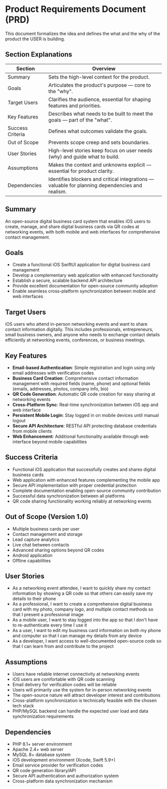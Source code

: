 # Product Requirements Document (PRD)
This document formalizes the idea and defines the what and the why of the product the USER is building.

## Section Explanations
| Section           | Overview |
|-------------------|--------------------------|
| Summary           | Sets the high-level context for the product. |
| Goals             | Articulates the product's purpose — core to the "why". |
| Target Users      | Clarifies the audience, essential for shaping features and priorities. |
| Key Features      | Describes what needs to be built to meet the goals — part of the "what". |
| Success Criteria  | Defines what outcomes validate the goals. |
| Out of Scope      | Prevents scope creep and sets boundaries. |
| User Stories      | High-level stories keep focus on user needs (why) and guide what to build. |
| Assumptions       | Makes the context and unknowns explicit — essential for product clarity. |
| Dependencies      | Identifies blockers and critical integrations — valuable for planning dependencies and realism. |

## Summary
An open-source digital business card system that enables iOS users to create, manage, and share digital business cards via QR codes at networking events, with both mobile and web interfaces for comprehensive contact management.

## Goals
- Create a functional iOS SwiftUI application for digital business card management
- Develop a complementary web application with enhanced functionality
- Establish a secure, scalable backend API architecture
- Provide excellent documentation for open-source community adoption
- Enable seamless cross-platform synchronization between mobile and web interfaces

## Target Users
iOS users who attend in-person networking events and want to share contact information digitally. This includes professionals, entrepreneurs, small business owners, and anyone who needs to exchange contact details efficiently at networking events, conferences, or business meetings.

## Key Features
- **Email-based Authentication**: Simple registration and login using only email addresses with verification codes
- **Business Card Creation**: Comprehensive contact information management with required fields (name, phone) and optional fields (emails, addresses, photos, company info, bio)
- **QR Code Generation**: Automatic QR code creation for easy sharing at networking events
- **Cross-Platform Sync**: Real-time synchronization between iOS app and web interface
- **Persistent Mobile Login**: Stay logged in on mobile devices until manual logout
- **Secure API Architecture**: RESTful API protecting database credentials from mobile clients
- **Web Enhancement**: Additional functionality available through web interface beyond mobile capabilities

## Success Criteria
- Functional iOS application that successfully creates and shares digital business cards
- Web application with enhanced features complementing the mobile app
- Secure API implementation with proper credential protection
- Complete documentation enabling open-source community contribution
- Successful data synchronization between all platforms
- QR code sharing functionality working reliably at networking events

## Out of Scope (Version 1.0)
- Multiple business cards per user
- Contact management and storage
- Lead capture analytics
- Live chat between contacts
- Advanced sharing options beyond QR codes
- Android application
- Offline capabilities

## User Stories
- As a networking event attendee, I want to quickly share my contact information by showing a QR code so that others can easily save my details to their phone
- As a professional, I want to create a comprehensive digital business card with my photo, company logo, and multiple contact methods so that I present a professional image
- As a mobile user, I want to stay logged into the app so that I don't have to re-authenticate every time I use it
- As a user, I want to edit my business card information on both my phone and computer so that I can manage my details from any device
- As a developer, I want access to well-documented open-source code so that I can learn from and contribute to the project

## Assumptions
- Users have reliable internet connectivity at networking events
- iOS users are comfortable with QR code scanning
- Email delivery for verification codes will be reliable
- Users will primarily use the system for in-person networking events
- The open-source nature will attract developer interest and contributions
- Cross-platform synchronization is technically feasible with the chosen tech stack
- PHP/MySQL backend can handle the expected user load and data synchronization requirements

## Dependencies
- PHP 8.1+ server environment
- Apache 2.4+ web server
- MySQL 8+ database system
- iOS development environment (Xcode, Swift 5.9+)
- Email service provider for verification codes
- QR code generation library/API
- Secure API authentication and authorization system
- Cross-platform data synchronization mechanism
